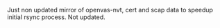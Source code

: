 Just non updated mirror of openvas-nvt, cert and scap data to speedup initial rsync process. Not updated.
